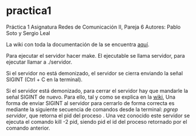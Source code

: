 # practica1

Práctica 1 Asignatura Redes de Comunicación II, Pareja 6
Autores: Pablo Soto y Sergio Leal

La wiki con toda la documentación de la se encuentra [aquí](https://git.eps.uam.es/redes2/2022/2301/06/practica1/-/wikis/Introducci%C3%B3n).

Para ejecutar el servidor hacer make. El ejecutable se llama servidor, para ejecutar llamar a ./servidor.

Si el servidor no está demonizado, el servidor se cierra enviando la señal SIGINT (Ctrl + C en la terminal).

Si el servidor está demonizado, para cerrar el servidor hay que mandarle la señal SIGINT de nuevo. Para ello, tal y como se explica en
la [wiki](https://git.eps.uam.es/redes2/2022/2301/06/practica1/-/wikis/Implementaciones-adicionales), Una forma de enviar SIGINT al 
servidor para cerrarlo de forma correcta es mediante la siguiente secuencia de comandos desde la terminal: _pgrep servidor_, que retorna
el pid del proceso . Una vez conocido este servidor se ejecuta el comando kill -2 pid, siendo pid el id del proceso retornado por el comando
anterior.
